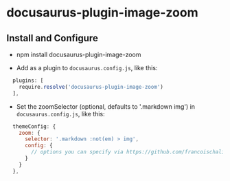 # docusaurus-plugin-image-zoom

## Install and Configure

- npm install docusaurus-plugin-image-zoom

- Add as a plugin to `docusaurus.config.js`, like this:

```js
  plugins: [
    require.resolve('docusaurus-plugin-image-zoom')
  ],
```

- Set the zoomSelector (optional, defaults to '.markdown img') in `docusaurus.config.js`, like this:

```js
  themeConfig: {
    zoom: {
      selector: '.markdown :not(em) > img',
      config: {
        // options you can specify via https://github.com/francoischalifour/medium-zoom#usage
      }
    }
  },
```
